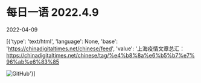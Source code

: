 # 每日一语 2022.4.9

2022-04-09

[{'type': 'text/html', 'language': None, 'base': 'https://chinadigitaltimes.net/chinese/feed', 'value': '上海疫情文章总汇：https://chinadigitaltimes.net/chinese/tag/%e4%b8%8a%e6%b5%b7%e7%96%ab%e6%83%85

![GitHub](https://chinadigitaltimes.net/chinese/files/2022/04/20220409_daily-quote.png)'}]